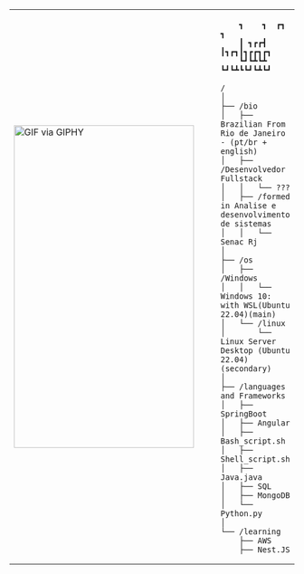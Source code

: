 <table>
  <tr>
    <td style="width: 100%;">
        <img src="https://media.giphy.com/media/OmqK79hh10caJyG8i6/giphy.gif" width="318" height="570" alt="GIF via GIPHY" />
    </td>
    <td style="width: 50%; vertical-align: top;">
      <p style="font-family: monospace; font-size: 16px;">
      
        ┓    ┓  ┏┓  ┓      
        ┃ ┓┏┏┫  ┃┓┏┓┃┓┏┏┓┏┓
        ┗┛┗┻┗┻  ┗┛┗┻┗┗┛┗┻┗┛
  </p>
      
    /
    │
    ├── /bio
    │   ├── Brazilian From Rio de Janeiro - (pt/br + english)
    │   ├── /Desenvolvedor Fullstack
    │   │   └── ???
    │   ├── /formed in Analise e desenvolvimento de sistemas
    │   │   └── Senac Rj
    │
    ├── /os
    │   ├── /Windows
    │   │   └──  Windows 10: with WSL(Ubuntu 22.04)(main)
    │   └── /linux
    │       └── Linux Server Desktop (Ubuntu 22.04)(secondary)
    │
    ├── /languages and Frameworks
    │   ├── SpringBoot
    │   ├── Angular
    │   ├── Bash_script.sh
    │   ├── Shell_script.sh
    │   ├── Java.java
    │   ├── SQL
    │   ├── MongoDB
    │   └── Python.py
    │
    └── /learning
        ├── AWS
        ├── Nest.JS
  </tr>
</table>
